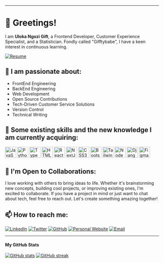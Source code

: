 

---

# 👋 Greetings!
I am **Uloka Ngozi Gift**, a Frontend Developer, Customer Experience Specialist, and a Statistician. Fondly called "Gifftybabe", I have a keen interest in continuous learning.

[![Resume](https://img.shields.io/badge/Resume-4285F4?style=flat&logo=google-drive&logoColor=white)](https://drive.google.com/file/d/1wS7aOKcKSSzyQ8kU-H2Qu0DIledipd9L/view?usp=drive_link)

## 👀 I am passionate about:
- FrontEnd Engineering
- BackEnd Engineering
- Web Development
- Open Source Contributions
- Tech-Driven Customer Service Solutions
- Version Control
- Technical Writing

## 🌱 Some existing skills and the new knowledge I am currently acquiring:
<p align="left">
<a href="https://developer.mozilla.org/en-US/docs/Web/JavaScript" target="_blank" rel="noreferrer"><img src="https://raw.githubusercontent.com/danielcranney/readme-generator/main/public/icons/skills/javascript-colored.svg" width="36" height="36" alt="JavaScript" /></a>
<a href="https://www.python.org/" target="_blank" rel="noreferrer"><img src="https://raw.githubusercontent.com/danielcranney/readme-generator/main/public/icons/skills/python-colored.svg" width="36" height="36" alt="Python" /></a>
<a href="https://www.typescriptlang.org/" target="_blank" rel="noreferrer"><img src="https://raw.githubusercontent.com/danielcranney/readme-generator/main/public/icons/skills/typescript-colored.svg" width="36" height="36" alt="TypeScript" /></a>
<a href="https://developer.mozilla.org/en-US/docs/Glossary/HTML5" target="_blank" rel="noreferrer"><img src="https://raw.githubusercontent.com/danielcranney/readme-generator/main/public/icons/skills/html5-colored.svg" width="36" height="36" alt="HTML5" /></a>
<a href="https://reactjs.org/" target="_blank" rel="noreferrer"><img src="https://raw.githubusercontent.com/danielcranney/readme-generator/main/public/icons/skills/react-colored.svg" width="36" height="36" alt="React" /></a>
<a href="https://nextjs.org/docs" target="_blank" rel="noreferrer"><img src="https://raw.githubusercontent.com/danielcranney/readme-generator/main/public/icons/skills/nextjs-colored.svg" width="36" height="36" alt="NextJs" /></a>
<a href="https://www.w3.org/TR/CSS/#css" target="_blank" rel="noreferrer"><img src="https://raw.githubusercontent.com/danielcranney/readme-generator/main/public/icons/skills/css3-colored.svg" width="36" height="36" alt="CSS3" /></a>
<a href="https://getbootstrap.com/" target="_blank" rel="noreferrer"><img src="https://raw.githubusercontent.com/danielcranney/readme-generator/main/public/icons/skills/bootstrap-colored.svg" width="36" height="36" alt="Bootstrap" /></a>
<a href="https://tailwindcss.com/" target="_blank" rel="noreferrer"><img src="https://raw.githubusercontent.com/danielcranney/readme-generator/main/public/icons/skills/tailwindcss-colored.svg" width="36" height="36" alt="TailwindCSS" /></a>
<a href="https://nodejs.org/en/" target="_blank" rel="noreferrer"><img src="https://raw.githubusercontent.com/danielcranney/readme-generator/main/public/icons/skills/nodejs-colored.svg" width="36" height="36" alt="NodeJS" /></a>
<a href="https://www.djangoproject.com/" target="_blank" rel="noreferrer"><img src="https://raw.githubusercontent.com/danielcranney/readme-generator/main/public/icons/skills/django-colored.svg" width="36" height="36" alt="Django" /></a>
<a href="https://www.figma.com/" target="_blank" rel="noreferrer"><img src="https://raw.githubusercontent.com/danielcranney/readme-generator/main/public/icons/skills/figma-colored.svg" width="36" height="36" alt="Figma" /></a>
</p>


## 🤝 I'm Open to Collaborations:
I love working with others to bring ideas to life. Whether it's brainstorming new concepts, building cool projects, or improving existing ones, I'm excited to collaborate. If you have a project in mind or just want to chat about tech, feel free to reach out. Let's create something amazing together!

## 📫 How to reach me:
[![LinkedIn](https://img.shields.io/badge/LinkedIn-0A66C2?style=flat&logo=linkedin&logoColor=white)](https://www.linkedin.com/in/gifftybabe)
[![Twitter](https://img.shields.io/badge/Twitter-1DA1F2?style=flat&logo=twitter&logoColor=white)](https://twitter.com/Gifftybabe)
[![GitHub](https://img.shields.io/badge/GitHub-181717?style=flat&logo=github&logoColor=white)](https://github.com/GifftyCode)
[![Personal Website](https://img.shields.io/badge/Website-4285F4?style=flat&logo=google-chrome&logoColor=white)](https://uloka-ngozi-portfolio.netlify.app)
[![Email](https://img.shields.io/badge/Email-D14836?style=flat&logo=gmail&logoColor=white)](mailto:ulokangozi@gmail.com)

---

#### My GitHub Stats

[![GitHub stats](https://github-readme-stats.vercel.app/api?username=GifftyCode&theme=github_dark)](https://github.com/anuraghazra/github-readme-stats)
[![GitHub streak](https://streak-stats.demolab.com?user=GifftyCode&theme=github-dark-blue&border_radius=5)](https://git.io/streak-stats)


